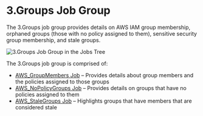 # 3.Groups Job Group

The 3.Groups job group provides details on AWS IAM group membership, orphaned groups (those with no
policy assigned to them), sensitive security group membership, and stale groups.

![3.Groups Job Group in the Jobs Tree](/img/versioned_docs/accessanalyzer_11.6/accessanalyzer/admin/hostmanagement/jobstree.webp)

The 3.Groups job group is comprised of:

- [AWS_GroupMembers Job](/docs/accessanalyzer/11.6/accessanalyzer/solutions/aws/groups/aws_groupmembers.md)
  – Provides details about group members and the policies assigned to those groups
- [AWS_NoPolicyGroups Job](/docs/accessanalyzer/11.6/accessanalyzer/solutions/aws/groups/aws_nopolicygroups.md)
  – Provides details on groups that have no policies assigned to them
- [AWS_StaleGroups Job](/docs/accessanalyzer/11.6/accessanalyzer/solutions/aws/groups/aws_stalegroups.md)
  – Highlights groups that have members that are considered stale
